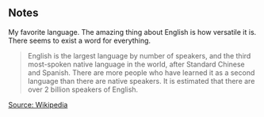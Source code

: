 ## Notes
My favorite language. The amazing thing about English is how versatile it is. There seems to exist a word for everything.  

> English is the largest language by number of speakers, and the third most-spoken native language in the world, after Standard Chinese and Spanish. There are more people who have learned it as a second language than there are native speakers. It is estimated that there are over 2 billion speakers of English.

[Source: Wikipedia](https://en.wikipedia.org/wiki/English_language)